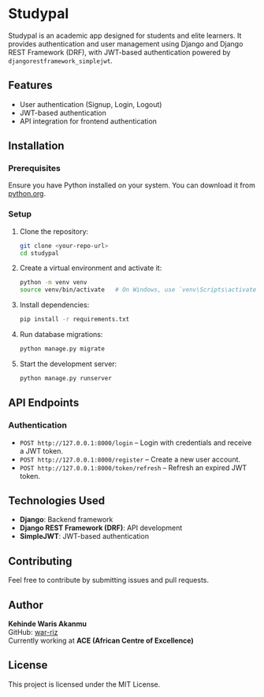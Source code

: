 # Studypal

Studypal is an academic app designed for students and elite learners. It provides authentication and user management using Django and Django REST Framework (DRF), with JWT-based authentication powered by `djangorestframework_simplejwt`.

## Features
- User authentication (Signup, Login, Logout)
- JWT-based authentication
- API integration for frontend authentication

## Installation
### Prerequisites
Ensure you have Python installed on your system. You can download it from [python.org](https://www.python.org/downloads/).

### Setup
1. Clone the repository:
   ```bash
   git clone <your-repo-url>
   cd studypal
   ```

2. Create a virtual environment and activate it:
   ```bash
   python -m venv venv
   source venv/bin/activate   # On Windows, use `venv\Scripts\activate`
   ```

3. Install dependencies:
   ```bash
   pip install -r requirements.txt
   ```

4. Run database migrations:
   ```bash
   python manage.py migrate
   ```

5. Start the development server:
   ```bash
   python manage.py runserver
   ```

## API Endpoints
### Authentication
- `POST http://127.0.0.1:8000/login` – Login with credentials and receive a JWT token.
- `POST http://127.0.0.1:8000/register` – Create a new user account.
- `POST http://127.0.0.1:8000/token/refresh` – Refresh an expired JWT token.

## Technologies Used
- **Django**: Backend framework
- **Django REST Framework (DRF)**: API development
- **SimpleJWT**: JWT-based authentication

## Contributing
Feel free to contribute by submitting issues and pull requests.

## Author
**Kehinde Waris Akanmu**  
GitHub: [war-riz](https://github.com/war-riz)  
Currently working at **ACE (African Centre of Excellence)**

## License
This project is licensed under the MIT License.
